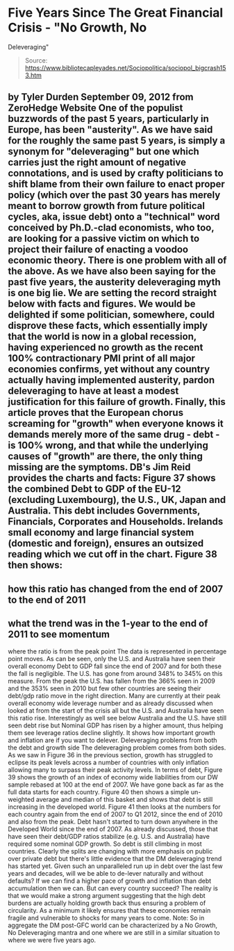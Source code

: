 # Five Years Since The Great Financial Crisis - "No Growth, No 
Deleveraging"

> Source: https://www.bibliotecapleyades.net/Sociopolitica/sociopol_bigcrash153.htm

by Tyler Durden
September 09, 2012
from
ZeroHedge Website
One of the populist buzzwords of the past 5
years, particularly in Europe, has been "austerity".
As we have said for the roughly the same past 5
years, is simply a synonym for "deleveraging"
but one which carries just the right amount of negative connotations, and is
used by crafty politicians to shift blame from their own failure to enact
proper policy (which over the past 30 years has merely meant to borrow
growth from future political cycles, aka, issue debt) onto a "technical"
word conceived by Ph.D.-clad economists, who too, are looking for a passive
victim on which to project their failure of enacting a voodoo economic
theory.
There is one problem with all of the above. As
we have also been saying for the past five years, the
austerity deleveraging
myth is one big lie.
We are setting the record straight below with
facts and figures.
We would be delighted if some politician, somewhere,
could disprove these facts, which essentially imply that the world is now in
a global recession, having experienced no growth as the recent 100% contractionary PMI print of all major economies confirms, yet without any
country actually having implemented austerity, pardon deleveraging to have
at least a modest justification for this failure of growth.
Finally, this article proves that the European
chorus screaming for "growth" when everyone knows it demands merely more of
the same drug - debt - is 100% wrong, and that while the underlying
causes of "growth" are there, the only thing missing are the symptoms.
DB's Jim Reid provides the charts and
facts:
Figure 37 shows the combined Debt to GDP of the
EU-12 (excluding Luxembourg), the U.S., UK, Japan and Australia.
This debt includes Governments, Financials,
Corporates and Households. Irelands small economy and large financial
system (domestic and foreign), ensures an outsized reading which we cut off
in the chart.
Figure 38 then shows:
-
how this ratio has changed from the end
of 2007 to the end of 2011
-
what the trend was in the 1-year to the
end of 2011 to see momentum
-
where the ratio is from the peak point
The data is represented in percentage point
moves.
As can be seen, only the U.S. and Australia have
seen their overall economy Debt to GDP fall since the end of 2007 and for
both these the fall is negligible.
The U.S. has gone from around 348% to 345% on
this measure. From the peak the U.S. has fallen from the 366% seen in 2009
and the 353% seen in 2010 but few other countries are seeing their debt/gdp
ratio move in the right direction.
Many are currently at their peak overall
economy wide leverage number and as already discussed when looked at from
the start of the crisis all but the U.S. and Australia have seen this ratio
rise. Interestingly as well see below Australia and the U.S. have still
seen debt rise but Nominal GDP has risen by a higher amount, thus helping
them see leverage ratios decline slightly.
It shows how important growth and inflation are
if you want to delever.
Deleveraging problems
from both the debt and growth side
The deleveraging problem comes from both sides.
As we saw in Figure 36 in the previous section,
growth has struggled to eclipse its peak levels across a number of countries
with only inflation allowing many to surpass their peak activity levels. In
terms of debt, Figure 39 shows the growth of an index of economy wide
liabilities from our DW sample rebased at 100 at the end of 2007.
We have gone back as far as the full data starts
for each country.
Figure 40 then shows a simple un-weighted
average and median of this basket and shows that debt is still increasing in
the developed world.
Figure 41 then looks at the numbers for each
country again from the end of 2007 to Q1 2012, since the end of 2010 and
also from the peak.
Debt hasn't started to turn down anywhere in the
Developed World since the end of 2007. As already discussed, those that have
seen their debt/GDP ratios stabilize (e.g. U.S. and Australia) have required
some nominal GDP growth.
So debt is still climbing in most countries.
Clearly the splits are changing with more
emphasis on public over private debt but there's little evidence that the DM
deleveraging trend has started yet.
Given such an unparalleled run up in debt over
the last few years and decades, will we be able to de-lever naturally and
without defaults? If we can find a higher pace of growth and inflation than
debt accumulation then we can.
But can every country succeed? The reality is
that we would make a strong argument suggesting that the high debt burdens
are actually holding growth back thus ensuring a problem of circularity.
As a minimum it likely ensures that these
economies remain fragile and vulnerable to shocks for many years to come.
Note: So
in aggregate the DM post-GFC world can be characterized by a No
Growth, No Deleveraging mantra and one where we are still in a
similar situation to where we were five years ago.
